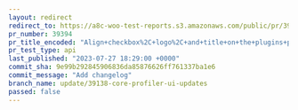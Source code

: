 ```yaml
---
layout: redirect
redirect_to: https://a8c-woo-test-reports.s3.amazonaws.com/public/pr/39394/api/index.html
pr_number: 39394
pr_title_encoded: "Align+checkbox%2C+logo%2C+and+title+on+the+plugins+page+%28core+profiler%29"
pr_test_type: api
last_published: "2023-07-27 18:29:00 +0000"
commit_sha: 9e99b292845906836da85876626ff761337ba1e6
commit_message: "Add changelog"
branch_name: update/39138-core-profiler-ui-updates
passed: false
---
```

